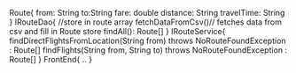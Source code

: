 Route{
from: String
to:String
fare: double
distance: String
travelTime: String
}
IRouteDao{
//store in route array
fetchDataFromCsv()// fetches data from csv and fill in Route store
findAll(): Route[]
}
IRouteService{
findDirectFlightsFromLocation(String from) throws NoRouteFoundException : Route[]
findFlights(String from, String to) throws NoRouteFoundException : Route[]
}
FrontEnd{
..
}